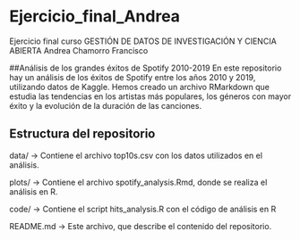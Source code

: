# Ejercicio_final_Andrea
Ejercicio final curso GESTIÓN DE DATOS DE INVESTIGACIÓN Y CIENCIA ABIERTA
Andrea Chamorro Francisco

##Análisis de los grandes éxitos de Spotify 2010-2019
En este repositorio hay un análisis de los éxitos de Spotify entre los años 2010 y 2019, 
utilizando datos de Kaggle. Hemos creado un archivo RMarkdown que estudia las tendencias en 
los artistas más populares, los géneros con mayor éxito y la evolución de la duración de las 
canciones.

## Estructura del repositorio

  data/ → Contiene el archivo top10s.csv con los datos utilizados en el análisis.

  plots/ → Contiene el archivo spotify_analysis.Rmd, donde se realiza el análisis en R.

  code/ → Contiene el script hits_analysis.R con el código de análisis en R

  README.md → Este archivo, que describe el contenido del repositorio.